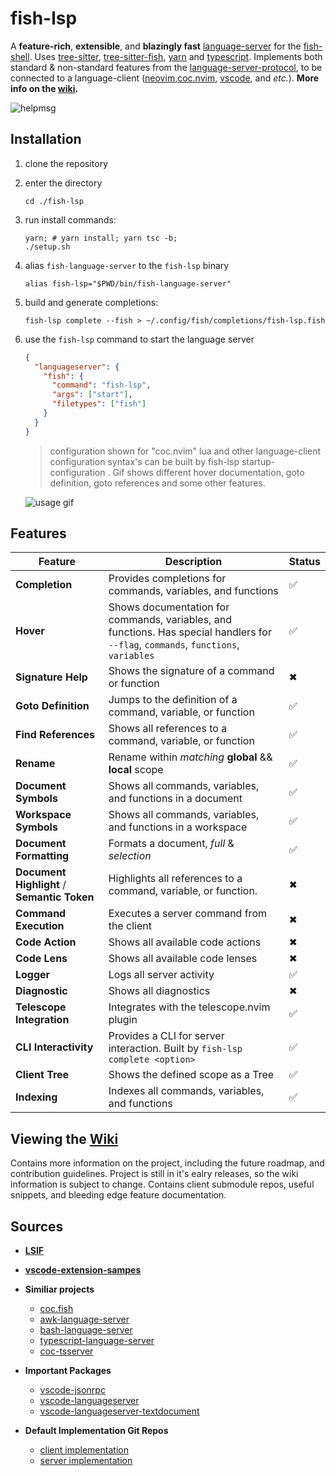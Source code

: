 # fish-lsp

A __feature-rich__, __extensible__, and __blazingly fast__ [language-server](https://github.com/microsoft/vscode-languageserver-node/tree/main/server/src/common) for the [fish-shell](https://fishshell.com/). 
Uses [tree-sitter](https://tree-sitter.github.io/tree-sitter/), [tree-sitter-fish](https://github.com/ram02z/tree-sitter-fish), [yarn](https://yarnpkg.com/) and [typescript](https://www.typescriptlang.org/). 
Implements both standard & non-standard features from the [language-server-protocol](https://microsoft.github.io/language-server-protocol/specifications/lsp/3.17/specification/#headerPart), 
to be connected to a language-client ([neovim](https://neovim.io/),[coc.nvim](https://github.com/neoclide/coc.nvim), [vscode](https://code.visualstudio.com/), and *etc.*). __More
info on the [wiki](https://github.com/ndonfris/fish-lsp/wiki).__

![helpmsg](https://i.imgur.com/Xypl9PN.png)

## Installation
1. clone the repository
2. enter the directory
    ```fish
    cd ./fish-lsp
    ```
3. run install commands:
    ```fish
    yarn; # yarn install; yarn tsc -b;
    ./setup.sh
    ```
4. alias `fish-language-server` to the `fish-lsp` binary
    ```fish
    alias fish-lsp="$PWD/bin/fish-language-server"
    ```
5. build and generate completions:
    ```fish
    fish-lsp complete --fish > ~/.config/fish/completions/fish-lsp.fish
    ```
6. use the `fish-lsp` command to start the language server
    ```json
    {
      "languageserver": {
        "fish": {
          "command": "fish-lsp",
          "args": ["start"],
          "filetypes": ["fish"]
        }
      }
    }
    ```
    > configuration shown for "coc.nvim"
    > lua and other language-client configuration syntax's 
    > can be built by fish-lsp startup-configuration <filetype>.
    > Gif shows different hover documentation, goto definition, goto references and some other features.
   
    ![usage gif](https://media.giphy.com/media/v1.Y2lkPTc5MGI3NjExaWkwcDY5aTg1OGltbDV6cGh4cGU4a204cGd1aHd6MmNpMWRrZ2d1biZlcD12MV9pbnRlcm5hbF9naWZfYnlfaWQmY3Q9Zw/PdSL9U8GXwV8xECE8k/giphy.gif)

## Features
| Feature | Description | Status |
| --- | --- | --- |
| __Completion__ | Provides completions for commands, variables, and functions | ✅ |
| __Hover__ | Shows documentation for commands, variables, and functions. Has special handlers for `--flag`, `commands`, `functions`, `variables` | ✅ |
| __Signature Help__ | Shows the signature of a command or function | ✖  |
| __Goto Definition__ | Jumps to the definition of a command, variable, or function | ✅ |
| __Find References__ | Shows all references to a command, variable, or function | ✅ |
| __Rename__ | Rename within _matching_ __global__ && __local__ scope | ✅ |
| __Document Symbols__ | Shows all commands, variables, and functions in a document | ✅ |
| __Workspace Symbols__ | Shows all commands, variables, and functions in a workspace | ✅ |
| __Document Formatting__ | Formats a document, _full_ & _selection_ | ✅ |
| __Document Highlight__ / __Semantic Token__ | Highlights all references to a command, variable, or function.  | ✖  |
| __Command Execution__ | Executes a server command from the client | ✖  |
| __Code Action__ | Shows all available code actions | ✖  |
| __Code Lens__ | Shows all available code lenses | ✖  |
| __Logger__ | Logs all server activity | ✅ |
| __Diagnostic__ | Shows all diagnostics | ✖  |
| __Telescope Integration__ | Integrates with the telescope.nvim plugin | ✅ |
| __CLI Interactivity__ | Provides a CLI for server interaction. Built by `fish-lsp complete <option>` | ✅ |
| __Client Tree__ | Shows the defined scope as a Tree | ✅ |
| __Indexing__ | Indexes all commands, variables, and functions | ✅ |

## Viewing the [Wiki](https://github.com/ndonfris/fish-lsp/wiki)
Contains more information on the project, including the future roadmap, and
contribution guidelines. Project is still in it's ealry releases, so the wiki
information is subject to change. Contains client submodule repos, useful 
snippets, and bleeding edge feature documentation.

## Sources

- [__LSIF__](https://microsoft.github.io/language-server-protocol/specifications/lsp/3.17/specification/#headerPart)
- [__vscode-extension-sampes__](https://github.com/microsoft/vscode-extension-samples/tree/main)

- __Similiar projects__
  - [coc.fish]( https://github.com/oncomouse/coc-fish )
  - [awk-language-server]( https://github.com/Beaglefoot/awk-language-server/tree/master/server )
  - [bash-language-server]( https://github.com/bash-lsp/bash-language-server/tree/main/server/src )
  - [typescript-language-server](https://github.com/typescript-language-server/typescript-language-server#running-the-language-server)
  - [coc-tsserver](https://github.com/neoclide/coc-tsserver)

- __Important Packages__
  - [vscode-jsonrpc]( https://www.npmjs.com/package/vscode-jsonrpc )
  - [vscode-languageserver]( https://github.com/Microsoft/vscode-languageserver-node )
  - [vscode-languageserver-textdocument]( https://github.com/Microsoft/vscode-languageserver-node )

- __Default Implementation Git Repos__
  - [client implementation]( https://github.com/microsoft/vscode-languageserver-node/blob/main/client/src/common )
  - [server implementation]( https://github.com/microsoft/vscode-languageserver-node/tree/main/server/src/common )  